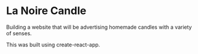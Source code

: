 # La Noire Candle

Building a website that will be advertising homemade candles with a variety of senses.

This was built using create-react-app.